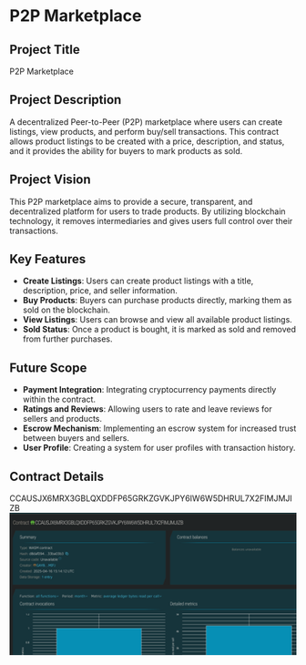 # P2P Marketplace

## Project Title
P2P Marketplace

## Project Description
A decentralized Peer-to-Peer (P2P) marketplace where users can create listings, view products, and perform buy/sell transactions. This contract allows product listings to be created with a price, description, and status, and it provides the ability for buyers to mark products as sold.

## Project Vision
This P2P marketplace aims to provide a secure, transparent, and decentralized platform for users to trade products. By utilizing blockchain technology, it removes intermediaries and gives users full control over their transactions.

## Key Features
- **Create Listings**: Users can create product listings with a title, description, price, and seller information.
- **Buy Products**: Buyers can purchase products directly, marking them as sold on the blockchain.
- **View Listings**: Users can browse and view all available product listings.
- **Sold Status**: Once a product is bought, it is marked as sold and removed from further purchases.

## Future Scope
- **Payment Integration**: Integrating cryptocurrency payments directly within the contract.
- **Ratings and Reviews**: Allowing users to rate and leave reviews for sellers and products.
- **Escrow Mechanism**: Implementing an escrow system for increased trust between buyers and sellers.
- **User Profile**: Creating a system for user profiles with transaction history.

## Contract Details
CCAUSJX6MRX3GBLQXDDFP65GRKZGVKJPY6IW6W5DHRUL7X2FIMJMJIZB
![alt text](image.png)
